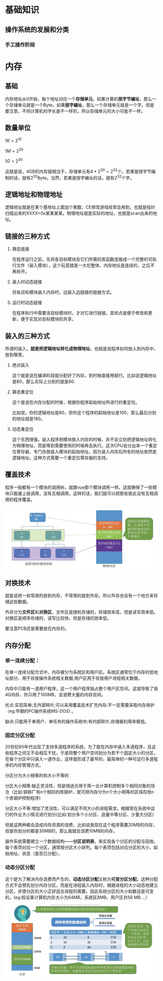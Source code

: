 # 基础知识

## 操作系统的发展和分类

### 手工操作阶段

# 内存

## 基础

内存地址从0开始，每个地址对应一个**存储单元**。如果计算机**按字节编址**，那么一个存储单元就是一个Byte，如果**按字编址**，那么一个存储单元就是一个字。但是要注意，不同计算机的字长是不一样的，所以存储单元的大小可能不一样。

## 数量单位

$1K = 2^{10}$

$1M = 2^{20}$

$1G = 2^{30}$

这就是说，4GB的内存就相当于，存储单元有$4*2^{30}=2^{32}$个。若果是按字节编制的话，就有$2^{32}$Byte。当然，若果是按字编址的话，就有$2^{32}$个字。

## 逻辑地址和物理地址

逻辑地址就是在某个基地址上面加个某数，CE修改游戏经常会用到，也就是指针扫描出来的XXXX+0x某某某某。物理地址就是实际的地址，也就是scan出来的地址。

## 链接的三种方式

1. 静态链接

   在程序运行之前，先将各目标模块及它们所需的库函数连接成一个完整的可执行文件（装入模块），这个玩意就是一大坨整体，内存地址是连续的，之后不再拆开。

2. 装入时动态链接

   将各目标模块装入内存时，边装入边链接的链接方式。

3. 运行时动态链接

   在程序执行中需要该目标模块时，才对它进行链接。其优点是便于修改和更新，便于实现对目标模块的共享。

## 装入的三种方式

所谓的装入，**就是把逻辑地址转化成物理地址**。也就是说程序如何放入到内存中，放到哪里。

1. 绝对装入

   这个就是说在编译阶段就分配好了内存，到时候直接用就行。比如说逻辑地址是80，那么实际上分到的就是80.

2. 静态重定位

   这个是说在内存分配的时候，根据你程序起始地址所进行的重定位。

   比如说，你的逻辑地址是80，但你这个程序的起始地址是100，那么最后分到的地址就是180。

3. 动态重定位

   这个东西很强，装入程序把模块放入内存的时候，并不会立刻把逻辑地址转化为物理地址，而是等到需要使用的时候再去执行。这次CPU会分出来一个重定位寄存器，专门存放装入模块的起始地址，因为装入内存后所有的地址依然是逻辑地址。这种方式需要一个重定位寄存器的支持。

## 覆盖技术

程序一般都有一个模块的调用树，就跟vue那个模块调用一样。这就确保了一些模块只能被上级调用，没有互相调用。这样的话，我们就可以把那些彼此没有互相调用的程序覆盖。

![image-20201201104924419](img/image-20201201104924419.png)

## 对换技术

就是说把一些常用的放到内存，不常用的放到外存。所以外存也会有一个地方来存储这些数据。

外存分为**文件区**和**对换区**，文件区是随机存储的，存储效率高，但是读写效率低。对换区是顺序存储的，读写比较快，但是存储的效率低。

要注意PCB还是需要放在内存的。

## 内存分配

### 单一连续分配：

在单一连续分配方式中，内存被分为系统区和用户区。系统区通常位于内存的低地址部分，用于存放操作系统相关数据;用户区用于存放用户进程相关数据。

内存中只能有一道用户程序，这一个用户程序独占整个用户区空间。这就导致了我4G内存，你只用了100MB，会浪费大量的内存空间。

优点:实现简单;无外部碎片;可以采用覆盖技术扩充内存;不一定需要采取内存保护（eg:早期的PC操作系统MS-DOS) 。

缺点:只能用于单用户、单任务的操作系统中;有内部碎片;存储器利用率极低。

### 固定分区分配

20世纪60年代出现了支持多道程序的系统，为了能在内存中装入多道程序，且这些程序之间又不会相互干扰，于是将整个用户空间划分为若干个固定大小的分区，在每个分区中只装入一道作业，这样就形成了最早的、最简单的一种可运行多道程序的内存管理方式。

分区分为大小相等的和大小不等的

分区大小相等:缺乏灵活性，但是很适合用于用一台计算机控制多个相同对象的场合（比如:钢铁厂有n个相同的炼钢炉，就可把内存分为n个大小相等的区域存放n个炼钢炉控制程序)

分区大小不等:增加了灵活性，可以满足不同大小的进程需求。根据常在系统中运行的作业大小情况进行划分(比如:划分多个小分区、适量中等分区、少量大分区)

但是这两种都会造成内存资源的浪费，比如说我现在这个程序需要20MB的内存，但是你划分的都是30MB的，那么我就会浪费10MB的内存。

操作系统需要建立一个数据结构――**分区说明表**，来实现各个分区的分配与回收。每个表项对应一个分区，通常按分区大小排列。每个表项包括对应分区的大小、起始地址、状态（是否已分配）。

### 动态分区分配

这个是为了解决内存浪费而产生的，**动态分区分配**又称为**可变分区分配**。这种分配方式不会预先划分内存分区，而是在进程装入内存时，根据进程的大小动态地建立分区，并使分区的大小正好适合进程的需要。因此系统分区的大小和数目是可变的。(eg:假设某计算机内存大小为64MB，系统区8MB，用户区共56 MB.…）

![image-20201201113427549](img/image-20201201113427549.png)